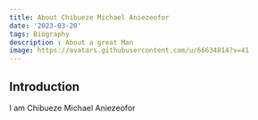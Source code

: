 ```yaml
---
title: About Chibueze Michael Aniezeofor
date: '2023-03-20'
tags: Biography
description : About a great Man
image: https://avatars.githubusercontent.com/u/66634814?v=41
---
```


## Introduction

I am Chibueze Michael Aniezeofor
